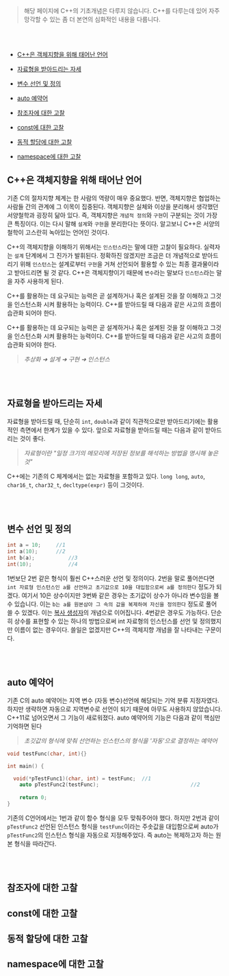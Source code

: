 



> 해당 페이지에 C++의 기초개념은 다루지 않습니다.  C++를 다루는데 있어 자주 망각할 수 있는 좀 더 본연의 심화적인 내용을 다룹니다.

<br>

<br>

- [C++은 객체지향을 위해 태어난 언어](#C++은-객체지향을-위해-태어난-언어)

- [자료형을 받아드리는 자세](#자료형을-받아드리는-자세)

- [변수 선언 및 정의](#변수-선언-및-정의)

- [auto 예약어](#auto-예약어)

- [참조자에 대한 고찰](#참조자에-대한-고찰)

- [const에 대한 고찰](#const에-대한-고찰)

- [동적 할당에 대한 고찰](#동적-할당에-대한-고찰)

- [namespace에 대한 고찰](#namespace에-대한-고찰)

  
  
  



## C++은 객체지향을 위해 태어난 언어

기존 C의 절차지향 체계는 한 사람의 역량이 매우 중요했다. 반면, 객체지향은 협업하는 사람들 간의 관계에 그 이목이 집중된다. 객체지향은 실체와 이상을 분리해서 생각했던 서양철학과 굉장히 닮아 있다. 즉, 객체지향은 `개념적 정의`와 `구현`이 구분되는 것이 가장 큰 특징이다. 이는 다시 말해 `설계`와 `구현`을 분리한다는 뜻이다. 알고보니 C++은 서양의 철학이 고스란히 녹아있는 언어인 것이다.

C++의 객체지향을 이해하기 위해서는 `인스턴스`라는 말에 대한 고찰이 필요하다. 실력자는 `설계` 단계에서 그 진가가 발휘된다. 정확하진 않겠지만 조금은 더 개념적으로 받아드리기 위해 `인스턴스`는 설계로부터 `구현`을 거쳐 선언되어 활용할 수 있는 최종 결과물이라고 받아드리면 될 것 같다. C++은 객체지향이기 때문에 `변수`라는 말보다 `인스턴스`라는 말을 자주 사용하게 된다.

C++를 활용하는 데 요구되는 능력은 곧 설계하거나 혹은 설계된 것을 잘 이해하고 그것을 인스턴스화 시켜 활용하는 능력이다. C++를 받아드릴 때 다음과 같은 사고의 흐름이 습관화 되어야 한다.

C++를 활용하는 데 요구되는 능력은 곧 설계하거나 혹은 설계된 것을 잘 이해하고 그것을 인스턴스화 시켜 활용하는 능력이다. C++를 받아드릴 때 다음과 같은 사고의 흐름이 습관화 되어야 한다.  

> *추상화 &#10140; 설계 &#10140; 구현 &#10140; 인스턴스*

<br>

<br>



## 자료형을 받아드리는 자세

자료형을 받아드릴 때, 단순히 `int`, `double`과 같이 직관적으로만 받아드리기에는 활용적인 측면에서 한계가 있을 수 있다. 앞으로 자료형을 받아드릴 때는 다음과 같이 받아드리는 것이 좋다.  



> *자료형이란 "일정 크기의 메모리에 저장된 정보를 해석하는 방법을 명시해 놓은 것"*  



C++에는 기존의 C 체계에서는 없는 자료형을 포함하고 있다. `long long`, `auto`, `char16_t`, `char32_t`, `decltype(expr)` 등이 그것이다.

<br><br>



## 변수 선언 및 정의

```c++
int a = 10;		//1
int a(10);		//2
int b(a);			//3
int(10);			//4
```

1번보단 2번 같은 형식이 훨씬 C++스러운 선언 및 정의이다. 2번을 말로 풀어쓴다면 `int 자료형 인스턴스인 a를 선언하고 초기값으로 10을 대입함으로써 a를 정의한다` 정도가 되겠다. 여기서 10은 상수이지만 3번봐 같은 경우는 초기값이 상수가 아니라 변수임을 볼 수 있습니다. 이는 `b는 a를 원본삼아 그 속의 값을 복제하여 자신을 정의한다` 정도로 풀어 쓸 수 있겠다. 이는 [복사 생성자](#복사-생성자)의 개념으로 이어집니다. 4번같은 경우도 가능하다. 단순히 상수를 표현할 수 있는 하나의 방법으로써 int 자료형의 인스턴스를 선언 및 정의했지만 이름이 없는 경우이다. 쓸일은 없겠지만 C++의 객체지향 개념을 잘 나타내는 구문이다.

<br>

<br>



## auto 예약어

기존 C의 auto 예약어는 지역 변수 (자동 변수)선언에 해당되는 기억 분류 지정자였다. 하지만 생략하면 자동으로 지역변수로 선언이 되기 때문에 아무도 사용하지 않았습니다. C++11로 넘어오면서 그 기능이 새로워졌다. auto 예약어의 기능은 다음과 같이 핵심만 기억하면 된다

> *초깃값의 형식에 맞춰 선언하는 인스턴스의 형식을 '자동'으로 결정하는 예약어*

```c++
void testFunc(char, int){}

int main() {

  void(*pTestFunc1)(char, int) = testFunc;	//1
	auto pTestFunc2(testFunc);								//2
	
	return 0;
}
```

기존의 C언어에서는 1번과 같이 함수 형식을 모두 맞춰주어야 했다. 하지만 2번과 같이 `pTestFunc2` 선언된 인스턴스 형식을 `testFunc`이라는 주솟값을 대입함으로써 auto가 `pTestFunc2`의 인스턴스 형식을 자동으로 지정해주었다.  즉 auto는 복제하고자 하는 원본 형식을 따라간다.

<br>

<br>



## 참조자에 대한 고찰











## const에 대한 고찰











## 동적 할당에 대한 고찰











## namespace에 대한 고찰









